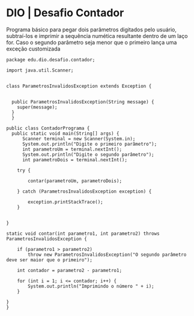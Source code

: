 # DIO | Desafio Contador

Programa básico para pegar dois parâmetros digitados pelo usuário, subtraí-los e imprimir a sequência numética resultante dentro de um laço for. Caso o segundo parâmetro seja menor que o primeiro lança uma exceção customizada 

    package edu.dio.desafio.contador;

    import java.util.Scanner;


    class ParametrosInvalidosException extends Exception {


      public ParametrosInvalidosException(String message) {
        super(message);
      }
      }  

    public class ContadorPrograma {
      public static void main(String[] args) {
          Scanner terminal = new Scanner(System.in);
          System.out.println("Digite o primeiro parâmetro");
          int parametroUm = terminal.nextInt();
          System.out.println("Digite o segundo parâmetro");
          int parametroDois = terminal.nextInt();

        try {

            contar(parametroUm, parametroDois);

        } catch (ParametrosInvalidosException exception) {

            exception.printStackTrace();
        }


    }

    static void contar(int parametro1, int parametro2) throws ParametrosInvalidosException {

        if (parametro1 > parametro2)
            throw new ParametrosInvalidosException("O segundo parâmetro deve ser maior que o primeiro");

        int contador = parametro2 - parametro1;

        for (int i = 1; i <= contador; i++) {
            System.out.println("Imprimindo o número " + i);
        }

    }
    }
